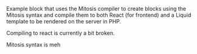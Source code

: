 Example block that uses the Mitosis compiler to create blocks using
the Mitosis syntax and compile them to both React (for frontend) and a Liquid
template to be rendered on the server in PHP.

Compiling to react is currently a bit broken.

Mitosis syntax is meh
